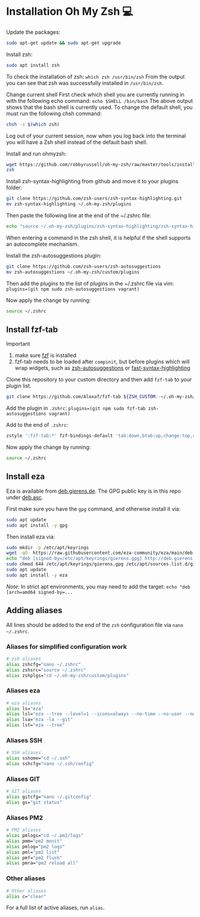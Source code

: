 # Installation Oh My Zsh 💻

Update the packages:

```bash
sudo apt-get update && sudo apt-get upgrade
```

Install zsh:

```bash
sudo apt install zsh
```

To check the installation of zsh: `which zsh /usr/bin/zsh` From the output you can see that zsh was successfully installed in `/usr/bin/zsh`.

Change current shell First check which shell you are currently running in with the following echo command: `echo $SHELL /bin/bash` The above output shows that the bash shell is currently used. To change the default shell, you must run the following chsh command:

```bash
chsh -s $(which zsh)
```

Log out of your current session, now when you log back into the terminal you will have a Zsh shell instead of the default bash shell.

Install and run ohmyzsh:

```bash
wget https://github.com/robbyrussell/oh-my-zsh/raw/master/tools/install.sh -O - | zsh
zsh
```

Install zsh-syntax-highlighting from github and move it to your plugins folder:

```bash
git clone https://github.com/zsh-users/zsh-syntax-highlighting.git
mv zsh-syntax-highlighting ~/.oh-my-zsh/plugins
```

Then paste the following line at the end of the ~/.zshrc file:

```bash
echo "source ~/.oh-my-zsh/plugins/zsh-syntax-highlighting/zsh-syntax-highlighting.zsh" >> ~/.zshrc
```

When entering a command in the zsh shell, it is helpful if the shell supports an autocomplete mechanism.

Install the zsh-autosuggestions plugin:

```bash
git clone https://github.com/zsh-users/zsh-autosuggestions
mv zsh-autosuggestions ~/.oh-my-zsh/custom/plugins
```

Then add the plugins to the list of plugins in the ~/.zshrc file via vim: `plugins=(git npm sudo zsh-autosuggestions vagrant)`

Now apply the change by running:

```bash
source ~/.zshrc
```

## Install fzf-tab

> [!IMPORTANT]
>
> 1. make sure [fzf](https://github.com/junegunn/fzf) is installed
> 2. fzf-tab needs to be loaded after `compinit`, but before plugins which will wrap widgets, such as [zsh-autosuggestions](https://github.com/zsh-users/zsh-autosuggestions) or [fast-syntax-highlighting](https://github.com/zdharma-continuum/fast-syntax-highlighting)

Clone this repository to your custom directory and then add `fzf-tab` to your plugin list.

```bash
git clone https://github.com/Aloxaf/fzf-tab ${ZSH_CUSTOM:-~/.oh-my-zsh/custom}/plugins/fzf-tab
```

Add the plugin in `.zshrc`: `plugins=(git npm sudo fzf-tab zsh-autosuggestions vagrant)`

Add to the end of `.zshrc`:

```bash
zstyle ':fzf-tab:*' fzf-bindings-default 'tab:down,btab:up,change:top,ctrl-space:toggle,bspace:backward-delete-char,ctrl-h:backward-delete-char'
```

Now apply the change by running:

```bash
source ~/.zshrc
```

## Install eza

Eza is available from [deb.gierens.de](http://deb.gierens.de). The GPG public
key is in this repo under [deb.asc](/deb.asc).

First make sure you have the `gpg` command, and otherwise install it via:

```bash
sudo apt update
sudo apt install -y gpg
```

Then install eza via:

```bash
sudo mkdir -p /etc/apt/keyrings
wget -qO- https://raw.githubusercontent.com/eza-community/eza/main/deb.asc | sudo gpg --dearmor -o /etc/apt/keyrings/gierens.gpg
echo "deb [signed-by=/etc/apt/keyrings/gierens.gpg] http://deb.gierens.de stable main" | sudo tee /etc/apt/sources.list.d/gierens.list
sudo chmod 644 /etc/apt/keyrings/gierens.gpg /etc/apt/sources.list.d/gierens.list
sudo apt update
sudo apt install -y eza
```

_Note_: In strict apt environments, you may need to add the target: `echo "deb [arch=amd64 signed-by=...`

## Adding aliases

All lines should be added to the end of the `zsh` configuration file via `nano ~/.zshrc`.

### Aliases for simplified configuration work

```bash
# zsh aliases
alias zshcfg="nano ~/.zshrc"
alias zshsrc="source ~/.zshrc"
alias zshplgs="cd ~/.oh-my-zsh/custom/plugins"
```

### Aliases eza

```bash
# eza aliases
alias ls="eza"
alias lsl="eza --tree --level=1 --icons=always --no-time --no-user --no-permissions"
alias lsa="eza -la --git"
alias lst="eza --tree"
```

### Aliases SSH

```bash
# SSH aliases
alias sshome="cd ~/.ssh"
alias sshcfg="nano ~/.ssh/config"
```

### Aliases GIT

```bash
# GIT aliases
alias gitcfg="nano ~/.gitconfig"
alias gs="git status"
```

### Aliases PM2

```bash
# PM2 aliases
alias pmlogs="cd ~/.pm2/logs"
alias pmm="pm2 monit"
alias pmlog="pm2 logs"
alias pml="pm2 list"
alias pmf="pm2 flush"
alias pmra="pm2 reload all"
```

### Other aliases

```bash
# Other aliases
alias c="clear"
```

For a full list of active aliases, run `alias`.
